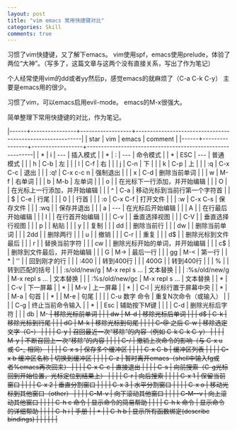 ```yaml
---
layout: post
title: "vim emacs 常用快捷键对比"
categories: Skill
comments: true
---
```




习惯了vim快捷键，又了解下emacs。
vim使用spf，emacs使用prelude，体验了两位“大神”。（写多了，这篇文章与这两个没有直接关系，写出了作为笔记）

个人经常使用vim的dd或者yy然后p，感觉emacs的就麻烦了（C-a C-k C-y）
主要是emacs用的很少。

习惯了vim，可以emacs启用evil-mode。
emacs的M-x很强大。
<!-- more -->

简单整理下常用快捷键的对比，作为笔记。

|------+----------------+------------------+-----------------------------------------------------------|
| star | vim            | emacs            | comment                                                   |
|------+----------------+------------------+-----------------------------------------------------------|
| *    | i              | ---              | 插入模式                                                  |
| *    | :              | ---              | 命令模式                                                  |
| *    | ESC            | ---              | 普通模式                                                  |
|      | h              | C-b              | 左                                                        |
|      | l              | C-f              | 右                                                        |
|      | j              | C-n              | 下                                                        |
|      | k              | C-p              | 上                                                        |
|      | :q             | C-x C-c          | 退出                                                      |
|      | :q!            | C-x c-c n        | 强制退出                                                  |
|      | x              | C-d              | 删除当前单词                                              |
|      | w              | M-f              | 右单词                                                    |
|      | b              | M-b              | 左单词                                                    |
|      | o              |                  | 在光标下一行添加，并开始编辑                              |
|      | O              |                  | 在光标上一行添加，并开始编辑                              |
|      | ^              | C-a              | 移动光标到当前行第一个字符首                              |
|      | $              | C-e              | 行尾                                                      |
|      | 0              |                  | 行首                                                      |
|      | :o             | C-x C-f          | 打开文件                                                  |
|      | :w             | C-x C-s          | 保存文件                                                  |
|      | :wq            |                  | 保存并退出                                                |
|      | a              | ---              | 在光标后开始编辑                                          |
|      | A              |                  | 在行最后开始编辑                                          |
|      | I              |                  | 在行首开始编辑                                            |
|      | C-v            |                  | 垂直选择视图                                              |
|      | C-V            |                  | 垂直选择行视图                                            |
|      | p              |                  | 粘贴                                                      |
|      | y              |                  | 复制                                                      |
|      | dd             |                  | 删除当前行                                                |
|      | dw             |                  | 删除当前单词                                              |
|      | 2dd            |                  | 删除两行                                                  |
|      | u              |                  | 撤销                                                      |
|      | C-r            |                  | 重复                                                      |
|      | d$             |                  | 删除光标到文件最后                                        |
|      | r              |                  | 替换当前字符                                              |
|      | cw             |                  | 删除光标开始的单词，并开始编辑                            |
|      | c$             |                  | 删除到文件最后，并开始编辑                                |
|      | G              | M->              | 最后一行                                                  |
|      | gg             | M-<              | 第一行                                                    |
| *    | ''             |                  | 回到刚才的行                                              |
|      | :400           |                  | 转到400行                                                 |
|      | 400G           |                  | 转到400行                                                 |
|      | %              |                  | 转到匹配的括号                                            |
|      | :s/old/new/g   | M-x repl s ...   | 文本替换                                                  |
|      | :%s/old/new/g  | M-x repl s ...   | 文本替换                                                  |
|      | :%s/old/new/gc | M-x repl s ...   | 文本替换                                                  |
| *    |                | C-v              | 下一屏幕                                                  |
| *    |                | M-v              | 上一屏幕                                                  |
| *    |                | C-l              | 光标行置于屏幕中央                                        |
| *    |                | M-a              | 句首                                                      |
| *    |                | M-e              | 句尾                                                      |
|      |                | C-u 数字 命令    | 重复N次命令（或输入）                                     |
|      |                | C-g              | 终止当前命令输入                                          |
| *    |                | Esc              | 辅助按下M键                                               |
|      |                | C-d              | 删除光标后字符                                            |
|      | db             | M-<DEL>          | 移除光标前单词                                            |
|      | dw             | M-d              | 移除光标后单词                                            |
|      | d$             | C-k              | 移除光标到行尾                                            |
|      | dG             | M-k              | 移除光标到句尾                                            |
|      |                | C-@ 之后 C-w     | 移除选定文字（C-<SPACE>）                                 |
|      |                | C-y              | 召回最近一次“移除”的内容（例如 C-k C-k C-y）              |
|      |                | M-y              | 不断召回上一次“移除”的内容                                |
|      |                | C-/              | 撤销上次命令的影响（与 C-x u 或 C-_ 相同）                |
|      |                | C-x s            | 保存多个缓冲区                                            |
|      |                | C-x C-b          | 缓冲区列表                                                |
|      |                | C-x b 缓冲区名称 | 切换到缓冲区                                              |
|      |                | C-z              | 暂时离开emacs（shell中输入fg或者%emacs再次回来）          |
|      |                | C-x C-c          | 直接退出                                                  |
|      |                | C-s              | 向前搜索（C-g光标回到开始位置，<Return>光标定位到结果上） |
|      |                | C-r              | 向后搜索                                                  |
|      |                | C-x 1            | 保留当前窗口                                              |
|      |                | C-x 2            | 垂直分割窗口                                              |
|      |                | C-x 3            | 水平分割窗口                                              |
|      |                | C-x o            | 移动光标到其他窗口（other）                               |
|      |                | C-M-v            | 向下滚动其他窗口                                          |
|      |                | C-M-<Shift>-v    | 向上滚动其他窗口                                          |
|      |                | C-h c 命令       | 显示命令的简易帮助                                        |
|      |                | C-h k 命令       | 显示命令的详细帮助                                        |
|      |                | C-h i            | 手册                                                      |
| *    |                | C-h b            | 显示所有函数绑定(describe bindings)                       |
|      |                |                  |                                                           |


